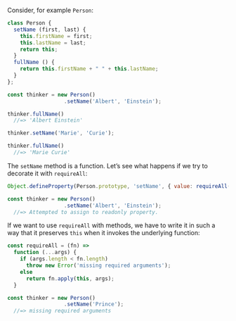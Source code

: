 Consider, for example `Person`:

```js
class Person {
  setName (first, last) {
    this.firstName = first;
    this.lastName = last;
    return this;
  }
  fullName () {
    return this.firstName + " " + this.lastName;
  }
};

const thinker = new Person()
                  .setName('Albert', 'Einstein');

thinker.fullName()
  //=> 'Albert Einstein'

thinker.setName('Marie', 'Curie');

thinker.fullName()
  //=> 'Marie Curie'
```

The `setName` method is a function. Let’s see what happens if we try to decorate it with `requireAll`:

```js
Object.defineProperty(Person.prototype, 'setName', { value: requireAll(Person.prototype.setName) });

const thinker = new Person()
                  .setName('Albert', 'Einstein');
  //=> Attempted to assign to readonly property.
```

If we want to use `requireAll` with methods, we have to write it in such a way that it preserves `this` when it invokes the underlying function:

```js
const requireAll = (fn) =>
  function (...args) {
    if (args.length < fn.length)
      throw new Error('missing required arguments');
    else
      return fn.apply(this, args);
  }

const thinker = new Person()
                  .setName('Prince');
  //=> missing required arguments
```
